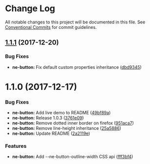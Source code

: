 # Change Log

All notable changes to this project will be documented in this file.
See [Conventional Commits](https://conventionalcommits.org) for commit guidelines.

<a name="1.1.1"></a>
## [1.1.1](https://github.com/equinusocio/native-elements/tree/master/elements/ne-button/compare/@native-elements/ne-button@1.1.0...@native-elements/ne-button@1.1.1) (2017-12-20)


### Bug Fixes

* **ne-button:** Fix default custom properties inheritance ([dbd9345](https://github.com/equinusocio/native-elements/tree/master/elements/ne-button/commit/dbd9345))




<a name="1.1.0"></a>
# 1.1.0 (2017-12-17)


### Bug Fixes

* **ne-button:** Add live demo to README ([49bf89a](https://github.com/equinusocio/native-elements/tree/master/elements/ne-button/commit/49bf89a))
* **ne-button:** Release 1.0.3 ([3761e09](https://github.com/equinusocio/native-elements/tree/master/elements/ne-button/commit/3761e09))
* **ne-button:** Remove dotted inner border on firefox ([951aca7](https://github.com/equinusocio/native-elements/tree/master/elements/ne-button/commit/951aca7))
* **ne-button:** Remove line-height inheritance ([25a5886](https://github.com/equinusocio/native-elements/tree/master/elements/ne-button/commit/25a5886))
* **ne-button:** Update README ([2a2119e](https://github.com/equinusocio/native-elements/tree/master/elements/ne-button/commit/2a2119e))


### Features

* **ne-button:** Add --ne-button-outline-width CSS api ([fff3bf4](https://github.com/equinusocio/native-elements/tree/master/elements/ne-button/commit/fff3bf4))
